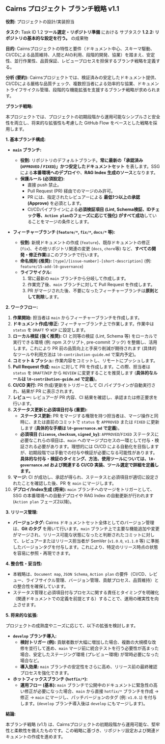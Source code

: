 ## Cairns プロジェクト ブランチ戦略 v1.1

**役割:** プロジェクトの設計/実装担当

**タスク:** Task ID 1.2 **ツール選定・リポジトリ準備** における サブタスク **1.2.2: リポジトリの基本的な設定を行う。** の成果物

**目的:**
Cairnsプロジェクトの特性と要件（ドキュメント中心、スキーマ駆動、CI/CDによる品質維持、人間とAIの利用、段階的開発、協業）を踏まえ、安定性、並行作業性、品質保証、レビュープロセスを担保するブランチ戦略を定義する。

**分析 (要約):**
Cairnsプロジェクトでは、検証済みの安定したドキュメント提供、CI/CDによる厳格な品質チェック、複数担当者による効率的な協業、ドキュメントライフサイクル管理、段階的な機能拡張を支援するブランチ戦略が求められます。

**ブランチ戦略:**

本プロジェクトでは、プロジェクトの初期段階から運用可能なシンプルさと安全性を両立し、将来的な拡張性も考慮した GitHub Flow をベースとした戦略を採用します。

**1. 基本ブランチ構成:**

* **`main` ブランチ:**
    * **役割:** リポジトリのデフォルトブランチ。**常に最新の「承認済み (`APPROVED` / `FIXED`)」かつ安定したドキュメントセット** を表します。SSGによる**本番環境へのデプロイ**や、**RAG Index 生成のソース**となります。
    * **保護ルール (必須設定):**
        * 直接 push 禁止。
        * Pull Request (PR) 経由でのマージのみ許可。
        * PR には、指定されたレビュアーによる **最低1つ以上の承認 (Approve)** を必須とします。
        * CI/CDパイプラインによる**必須検証項目 (Lint, Schema検証、IDチェック等、`Action plan`のフェーズに応じて強化) がすべて成功**していることをマージの条件とします。

* **フィーチャーブランチ (`feature/*`, `fix/*`, `docs/*` 等):**
    * **役割:** 新規ドキュメントの作成 (`feature`)、既存ドキュメントの修正 (`fix`)、その他リポジトリ関連の変更 (`docs`, `chore`等) など、**すべての開発・修正作業**はこのブランチで行います。
    * **命名規則 (推奨):** `[type]/[issue-number]-[short-description]` (例: `feature/15-add-l0-governance`)
    * **ライフサイクル:**
        1.  常に最新の `main` ブランチから分岐して作成します。
        2.  作業完了後、`main` ブランチに対して Pull Request を作成します。
        3.  PR がマージされた後、不要になったフィーチャーブランチは**原則として削除**します。

**2. ワークフロー:**

1.  **作業開始:** 担当者は `main` からフィーチャーブランチを作成します。
2.  **ドキュメント作成/修正:** フィーチャーブランチ上で作業します。作業中は `status` を `DRAFT` や `WIP` に設定します。
3.  **ローカル検証 (強く推奨):** CI と同等の検証 (Lint, Schema 等) をローカルで実行できる環境 (例: npm スクリプト, pre-commit フック) を整備し、活用します。これにより PR 前の品質向上と手戻り削減が期待されます (具体的なツールや利用方法は `l0-contribution-guide.md` で案内予定)。
4.  **コミット & プッシュ:** 作業内容をコミットし、リモートにプッシュします。
5.  **Pull Request 作成:** `main` に対して PR を作成します。この際、担当者は `status` を `DRAFT`/`WIP` から `REVIEW` に変更することを推奨します (**具体的なルールは `l0-contribution-guide.md` で定義**)。
6.  **CI/CD 実行:** PR 作成/更新をトリガーとして CI パイプラインが自動実行され、結果が PR に表示されます。
7.  **レビュー:** レビュアーが PR 内容、CI 結果を確認し、承認または修正要求を行います。
8.  **ステータス更新と必須項目付与 (重要):**
    * **ステータス更新:** PR をマージする権限を持つ担当者は、マージ操作と同時に、または直前のコミットで `status` を `APPROVED` または `FIXED` に更新します (**具体的な手順は `l0-governance.md` で定義**)。
    * **必須項目 (`license`, `checksum`, `signed_by`):** `APPROVED`/`FIXED` ステータスに必要なこれらの項目は、`main` へのマージプロセスの一環として付与・検証される必要があります。理想的には CI/CD による自動化を目指しますが、初期段階では手動での付与や検証が必要になる可能性があります。**具体的な付与・検証のタイミング、方法、使用ツールについては、`l0-governance.md` および関連する CI/CD 実装、ツール選定で詳細を定義します。**
9.  **マージ:** CI が成功し、承認が得られ、ステータスと必須項目が適切に設定されたことを確認した後、PR を `main` にマージします。
10. **デプロイ/Index生成 (将来):** `main` ブランチへのマージをトリガーとして、SSG の本番環境への自動デプロイや RAG Index の自動更新が行われます (`Action plan` フェーズ2以降)。

**3. リリース管理:**

* **バージョンタグ:** Cairns ドキュメントセット全体としてのバージョン管理は、**Git のタグ** を用いて行います。`main` ブランチ上で主要な機能追加や変更がマージされ、リリース可能な状態になったと判断されたコミットに対して、レビュアーまたはリリース担当者が SemVer (`v1.0.0`, `v1.1.0` 等) に準拠したバージョンタグを付与します。これにより、特定のリリース時点の状態を容易に参照・再現できます。

**4. 整合性・妥当性:**

* 本戦略は、`Document map`, `JSON Schema`, `Action plan` の要件（CI/CD、レビュー、ライフサイクル管理、バージョン管理、貢献プロセス、品質維持）との整合性を確保しています。
* ステータス管理と必須項目付与プロセスに関する責任とタイミングを明確化（関連ドキュメントでの定義を前提とする）することで、運用の確実性を向上させます。

**5. 将来的な拡張:**

プロジェクトの成熟度やニーズに応じて、以下の拡張を検討します。

* **`develop` ブランチ導入:**
    * **検討トリガー (例):** 貢献者数が大幅に増加した場合、複数の大規模な改修を並行して進め、`main` マージ前に統合テストを行う必要性が高まった場合、安定したステージング環境 (プレビュー環境) が常時必要になった場合など。
    * **導入効果:** `main` ブランチの安定性をさらに高め、リリース前の最終確認プロセスを強化できます。
* **ホットフィックスブランチ (`hotfix/*`):**
    * **運用フロー (基本):** `main` ブランチで公開中のドキュメントに緊急性の高い修正が必要になった場合、`main` から直接 `hotfix/*` ブランチを作成 → 修正 → `main` にマージし、パッチバージョンのタグ (例: `v1.0.1`) を付与します。(`develop` ブランチ導入後は `develop` にもマージします)。

**結論:**

本ブランチ戦略 (v1.1) は、Cairnsプロジェクトの初期段階から運用可能な、堅牢性と柔軟性を備えたものです。この戦略に基づき、リポジトリ設定および関連ドキュメントの作成を進めます。